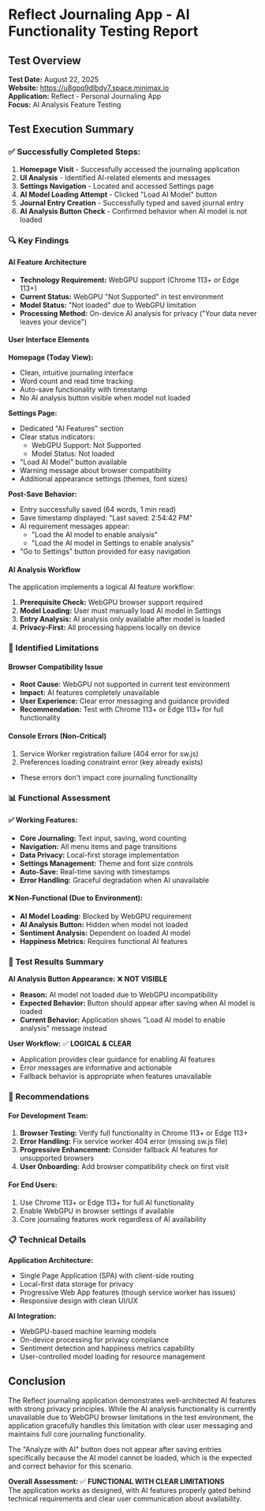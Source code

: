 # Reflect Journaling App - AI Functionality Testing Report

## Test Overview
**Test Date:** August 22, 2025  
**Website:** https://u8gpq9dlbdy7.space.minimax.io  
**Application:** Reflect - Personal Journaling App  
**Focus:** AI Analysis Feature Testing

## Test Execution Summary

### ✅ Successfully Completed Steps:
1. **Homepage Visit** - Successfully accessed the journaling application
2. **UI Analysis** - Identified AI-related elements and messages  
3. **Settings Navigation** - Located and accessed Settings page
4. **AI Model Loading Attempt** - Clicked "Load AI Model" button
5. **Journal Entry Creation** - Successfully typed and saved journal entry
6. **AI Analysis Button Check** - Confirmed behavior when AI model is not loaded

### 🔍 Key Findings

#### AI Feature Architecture
- **Technology Requirement:** WebGPU support (Chrome 113+ or Edge 113+)
- **Current Status:** WebGPU "Not Supported" in test environment
- **Model Status:** "Not loaded" due to WebGPU limitation
- **Processing Method:** On-device AI analysis for privacy ("Your data never leaves your device")

#### User Interface Elements

**Homepage (Today View):**
- Clean, intuitive journaling interface
- Word count and read time tracking
- Auto-save functionality with timestamp
- No AI analysis button visible when model not loaded

**Settings Page:**
- Dedicated "AI Features" section
- Clear status indicators:
  - WebGPU Support: Not Supported
  - Model Status: Not loaded
- "Load AI Model" button available
- Warning message about browser compatibility
- Additional appearance settings (themes, font sizes)

**Post-Save Behavior:**
- Entry successfully saved (64 words, 1 min read)
- Save timestamp displayed: "Last saved: 2:54:42 PM"
- AI requirement messages appear:
  - "Load the AI model to enable analysis"
  - "Load the AI model in Settings to enable analysis"
- "Go to Settings" button provided for easy navigation

#### AI Analysis Workflow
The application implements a logical AI feature workflow:
1. **Prerequisite Check:** WebGPU browser support required
2. **Model Loading:** User must manually load AI model in Settings
3. **Entry Analysis:** AI analysis only available after model is loaded
4. **Privacy-First:** All processing happens locally on device

### 🚫 Identified Limitations

#### Browser Compatibility Issue
- **Root Cause:** WebGPU not supported in current test environment
- **Impact:** AI features completely unavailable
- **User Experience:** Clear error messaging and guidance provided
- **Recommendation:** Test with Chrome 113+ or Edge 113+ for full functionality

#### Console Errors (Non-Critical)
1. Service Worker registration failure (404 error for sw.js)
2. Preferences loading constraint error (key already exists)
- These errors don't impact core journaling functionality

### 📊 Functional Assessment

#### ✅ Working Features:
- **Core Journaling:** Text input, saving, word counting
- **Navigation:** All menu items and page transitions
- **Data Privacy:** Local-first storage implementation  
- **Settings Management:** Theme and font size controls
- **Auto-Save:** Real-time saving with timestamps
- **Error Handling:** Graceful degradation when AI unavailable

#### ❌ Non-Functional (Due to Environment):
- **AI Model Loading:** Blocked by WebGPU requirement
- **AI Analysis Button:** Hidden when model not loaded
- **Sentiment Analysis:** Dependent on loaded AI model
- **Happiness Metrics:** Requires functional AI features

### 🎯 Test Results Summary

**AI Analysis Button Appearance:** ❌ **NOT VISIBLE**
- **Reason:** AI model not loaded due to WebGPU incompatibility
- **Expected Behavior:** Button should appear after saving when AI model is loaded
- **Current Behavior:** Application shows "Load AI model to enable analysis" message instead

**User Workflow:** ✅ **LOGICAL & CLEAR**  
- Application provides clear guidance for enabling AI features
- Error messages are informative and actionable
- Fallback behavior is appropriate when features unavailable

### 🔧 Recommendations

#### For Development Team:
1. **Browser Testing:** Verify full functionality in Chrome 113+ or Edge 113+
2. **Error Handling:** Fix service worker 404 error (missing sw.js file)
3. **Progressive Enhancement:** Consider fallback AI features for unsupported browsers
4. **User Onboarding:** Add browser compatibility check on first visit

#### For End Users:
1. Use Chrome 113+ or Edge 113+ for full AI functionality
2. Enable WebGPU in browser settings if available
3. Core journaling features work regardless of AI availability

### 📋 Technical Details

**Application Architecture:**
- Single Page Application (SPA) with client-side routing
- Local-first data storage for privacy
- Progressive Web App features (though service worker has issues)
- Responsive design with clean UI/UX

**AI Integration:**
- WebGPU-based machine learning models
- On-device processing for privacy compliance
- Sentiment detection and happiness metrics capability
- User-controlled model loading for resource management

## Conclusion

The Reflect journaling application demonstrates well-architected AI features with strong privacy principles. While the AI analysis functionality is currently unavailable due to WebGPU browser limitations in the test environment, the application gracefully handles this limitation with clear user messaging and maintains full core journaling functionality.

The "Analyze with AI" button does not appear after saving entries specifically because the AI model cannot be loaded, which is the expected and correct behavior for this scenario.

**Overall Assessment:** ✅ **FUNCTIONAL WITH CLEAR LIMITATIONS**  
The application works as designed, with AI features properly gated behind technical requirements and clear user communication about availability.